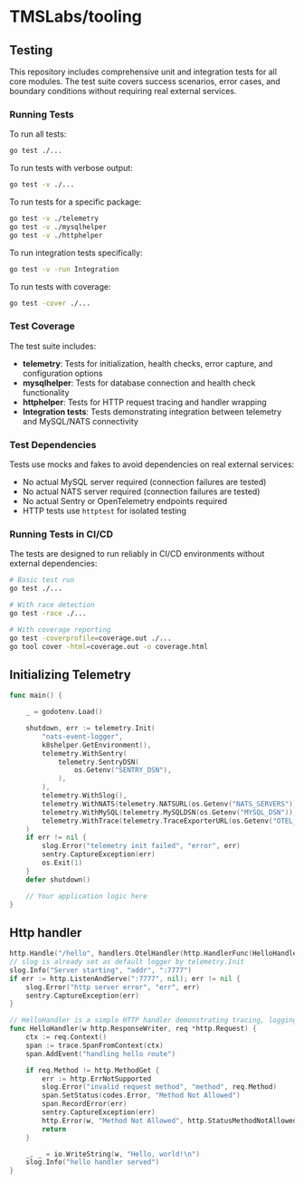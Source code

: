 # TMSLabs/tooling

## Testing

This repository includes comprehensive unit and integration tests for all core modules. The test suite covers success scenarios, error cases, and boundary conditions without requiring real external services.

### Running Tests

To run all tests:
```bash
go test ./...
```

To run tests with verbose output:
```bash
go test -v ./...
```

To run tests for a specific package:
```bash
go test -v ./telemetry
go test -v ./mysqlhelper
go test -v ./httphelper
```

To run integration tests specifically:
```bash
go test -v -run Integration
```

To run tests with coverage:
```bash
go test -cover ./...
```

### Test Coverage

The test suite includes:

- **telemetry**: Tests for initialization, health checks, error capture, and configuration options
- **mysqlhelper**: Tests for database connection and health check functionality
- **httphelper**: Tests for HTTP request tracing and handler wrapping
- **Integration tests**: Tests demonstrating integration between telemetry and MySQL/NATS connectivity

### Test Dependencies

Tests use mocks and fakes to avoid dependencies on real external services:
- No actual MySQL server required (connection failures are tested)
- No actual NATS server required (connection failures are tested)  
- No actual Sentry or OpenTelemetry endpoints required
- HTTP tests use `httptest` for isolated testing

### Running Tests in CI/CD

The tests are designed to run reliably in CI/CD environments without external dependencies:

```bash
# Basic test run
go test ./...

# With race detection
go test -race ./...

# With coverage reporting
go test -coverprofile=coverage.out ./...
go tool cover -html=coverage.out -o coverage.html
```

## Initializing Telemetry

```go
func main() {

	_ = godotenv.Load()

	shutdown, err := telemetry.Init(
		"nats-event-logger",
		k8shelper.GetEnvironment(),
		telemetry.WithSentry(
			telemetry.SentryDSN(
				os.Getenv("SENTRY_DSN"),
			),
		),
		telemetry.WithSlog(),
		telemetry.WithNATS(telemetry.NATSURL(os.Getenv("NATS_SERVERS"))),
		telemetry.WithMySQL(telemetry.MySQLDSN(os.Getenv("MYSQL_DSN"))),
		telemetry.WithTrace(telemetry.TraceExporterURL(os.Getenv("OTEL_EXPORTER_ENDPOINT"))),
	)
	if err != nil {
		slog.Error("telemetry init failed", "error", err)
		sentry.CaptureException(err)
		os.Exit(1)
	}
	defer shutdown()

	// Your application logic here
}
```

## Http handler

```go
http.Handle("/hello", handlers.OtelHandler(http.HandlerFunc(HelloHandler)))
// slog is already set as default logger by telemetry.Init
slog.Info("Server starting", "addr", ":7777")
if err := http.ListenAndServe(":7777", nil); err != nil {
    slog.Error("http server error", "err", err)
    sentry.CaptureException(err)
}

// HelloHandler is a simple HTTP handler demonstrating tracing, logging, and Sentry usage.
func HelloHandler(w http.ResponseWriter, req *http.Request) {
	ctx := req.Context()
	span := trace.SpanFromContext(ctx)
	span.AddEvent("handling hello route")

	if req.Method != http.MethodGet {
		err := http.ErrNotSupported
		slog.Error("invalid request method", "method", req.Method)
		span.SetStatus(codes.Error, "Method Not Allowed")
		span.RecordError(err)
		sentry.CaptureException(err)
		http.Error(w, "Method Not Allowed", http.StatusMethodNotAllowed)
		return
	}

	_, _ = io.WriteString(w, "Hello, world!\n")
	slog.Info("hello handler served")
}
```
